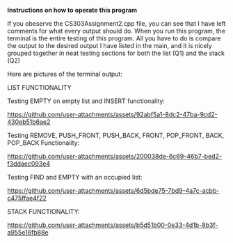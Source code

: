 **Instructions on how to operate this program**

If you obeserve the CS303Assignment2.cpp file, you can see that I have left comments for what every output should do.
When you run this program, the terminal is the entire testing of this program. All you have to do is compare the output to the desired output
I have listed in the main, and it is nicely grouped together in neat testing sections for both the list (Q1) and the stack (Q2)

Here are pictures of the terminal output:


LIST FUNCTIONALITY

Testing EMPTY on empty list and INSERT functionality:

https://github.com/user-attachments/assets/92abf5a1-8dc2-47ba-9cd2-430eb51b6ae2


Testing REMOVE, PUSH_FRONT, PUSH_BACK, FRONT, POP_FRONT, BACK, POP_BACK Functionality:

https://github.com/user-attachments/assets/200038de-6c69-46b7-bed2-f3ddaec093e4


Testing FIND and EMPTY with an occupied list:

https://github.com/user-attachments/assets/6d5bde75-7bd9-4a7c-acbb-c475ffae4f22


STACK FUNCTIONALITY:

https://github.com/user-attachments/assets/b5d51b00-0e33-4d1b-8b3f-a955e16fb88e
